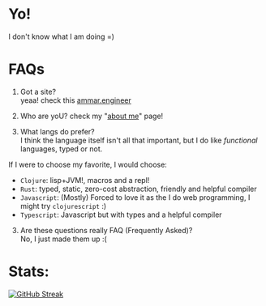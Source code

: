 # Yo!
I don't know what I am doing =)

# FAQs
1. Got a site?  
yeaa! check this [ammar.engineer](https://ammar.engineer)

2. Who are yoU?
check my "[about me](https://ammar.engineer/about)" page!


2. What langs do prefer?  
I think the language itself isn't all that important, 
but I do like *functional* languages, typed or not. 

If I were to choose my favorite, I would choose:  
  - `Clojure`: lisp+JVM!, macros and a repl!
  - `Rust`: typed, static, zero-cost abstraction, friendly and helpful compiler
  - `Javascript`: (Mostly) Forced to love it as the I do web programming, I might try `clojurescript` :)
  - `Typescript`: Javascript but with types and a helpful compiler
3. Are these questions really FAQ (Frequently Asked)?  
No, I just made them up :(

# Stats:

[![GitHub Streak](https://github-readme-streak-stats.herokuapp.com/?user=Flinner)](https://git.io/streak-stats)
